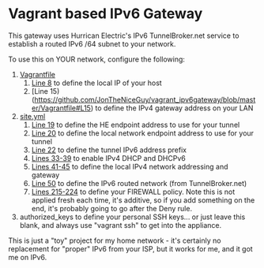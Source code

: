 # Vagrant based IPv6 Gateway

This gateway uses Hurrican Electric's IPv6 TunnelBroker.net service to establish a routed IPv6 /64 subnet to your network.

To use this on YOUR network, configure the following:

1. [Vagrantfile](https://github.com/JonTheNiceGuy/vagrant_ipv6gateway/blob/master/Vagrantfile)
    1. [Line 8](https://github.com/JonTheNiceGuy/vagrant_ipv6gateway/blob/master/Vagrantfile#L8) to define the local IP of your host
    1. [Line 15)(https://github.com/JonTheNiceGuy/vagrant_ipv6gateway/blob/master/Vagrantfile#L15) to define the IPv4 gateway address on your LAN
1. [site.yml](https://github.com/JonTheNiceGuy/vagrant_ipv6gateway/blob/master/site.yml)
    1. [Line 19](https://github.com/JonTheNiceGuy/vagrant_ipv6gateway/blob/master/site.yml#L19) to define the HE endpoint address to use for your tunnel
    1. [Line 20](https://github.com/JonTheNiceGuy/vagrant_ipv6gateway/blob/master/site.yml#L20) to define the local network endpoint address to use for your tunnel
    1. [Line 22](https://github.com/JonTheNiceGuy/vagrant_ipv6gateway/blob/master/site.yml#L22) to define the tunnel IPv6 address prefix
    1. [Lines 33-39](https://github.com/JonTheNiceGuy/vagrant_ipv6gateway/blob/master/site.yml#L33-L39) to enable IPv4 DHCP and DHCPv6
    1. [Lines 41-45](https://github.com/JonTheNiceGuy/vagrant_ipv6gateway/blob/master/site.yml#L41-L45) to define the local IPv4 network addressing and gateway
    1. [Line 50](https://github.com/JonTheNiceGuy/vagrant_ipv6gateway/blob/master/site.yml#L50) to define the IPv6 routed network (from TunnelBroker.net)
    1. [Lines 215-224](https://github.com/JonTheNiceGuy/vagrant_ipv6gateway/blob/master/site.yml#L215-L224) to define your FIREWALL policy. Note this is not applied fresh each time, it's additive, so if you add something on the end, it's probably going to go after the Deny rule.
1. authorized_keys to define your personal SSH keys... or just leave this blank, and always use "vagrant ssh" to get into the appliance.

This is just a "toy" project for my home network - it's certainly no replacement for "proper" IPv6 from your ISP, but it works for me, and it got me on IPv6.
